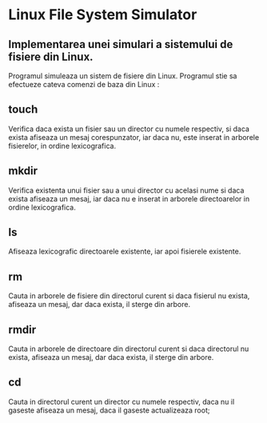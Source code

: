 # Linux File System Simulator

## Implementarea unei simulari a sistemului de fisiere din Linux.
Programul simuleaza un sistem de fisiere din Linux. Programul stie sa efectueze cateva comenzi de baza din Linux :
    
## touch

   Verifica daca exista un fisier sau un director cu numele respectiv, si daca exista afiseaza un mesaj corespunzator, iar daca nu, este inserat
   in arborele fisierelor, in ordine lexicografica.

## mkdir

   Verifica existenta unui fisier sau a unui director cu acelasi nume si daca exista afiseaza un mesaj, iar daca nu e inserat in arborele directoarelor in ordine lexicografica.

## ls

   Afiseaza lexicografic directoarele existente, iar apoi fisierele existente.

## rm

   Cauta in arborele de fisiere din directorul curent si daca fisierul nu exista, afiseaza un mesaj, dar daca exista, il sterge din arbore.

## rmdir

   Cauta in arborele de directoare din directorul curent si daca directorul nu exista, afiseaza un mesaj, dar daca exista, il sterge din arbore.

## cd
 
   Cauta in directorul curent un director cu numele respectiv, daca nu il gaseste afiseaza un mesaj, daca il gaseste actualizeaza root;

    
